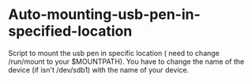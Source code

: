 # Auto-mounting-usb-pen-in-specified-location
Script to mount the usb pen in specific location ( need to change /run/mount to your $MOUNTPATH).
       You have to change the name of the device (if isn't /dev/sdb1) with the name of your device.

